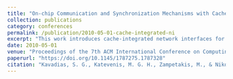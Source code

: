 ```yaml
---
title: "On-chip Communication and Synchronization Mechanisms with Cache-Integrated Network Interfaces"
collection: publications
category: conferences
permalink: /publication/2010-05-01-cache-integrated-ni
excerpt: "This work introduces cache-integrated network interfaces for on-chip communication and synchronization in multicore processors, combining the strengths of scratchpad memory and cache-based systems."
date: 2010-05-01
venue: "Proceedings of the 7th ACM International Conference on Computing Frontiers (CF)"
paperurl: "https://doi.org/10.1145/1787275.1787328"
citation: "Kavadias, S. G., Katevenis, M. G. H., Zampetakis, M., & Nikolopoulos, D. S. (2010). \"On-chip Communication and Synchronization Mechanisms with Cache-Integrated Network Interfaces.\" *CF '10*, 217–226. https://doi.org/10.1145/1787275.1787328"
---
```

